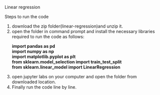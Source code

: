 Linear regression

Steps to run the code
1. download the zip folder(linear-regression)and unzip it.
2. open the folder in command prompt and install the necessary libraries required to run the code as follows:
    <b><p>import pandas as pd <br>
    import numpy as np<br>
    import matplotlib.pyplot as plt<br>
    from sklearn.model_selection import train_test_split<br>
    from sklearn.linear_model import LinearRegression</p></b>
3. open jupyter labs on your computer and open the folder from downloaded location.
4. Finally run the code line by line.

